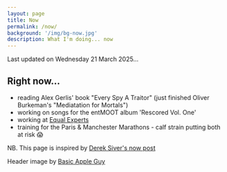 ```yaml
---
layout: page
title: Now
permalink: /now/
background: '/img/bg-now.jpg'
description: What I'm doing... now
---
```


<p class="lead">
Last updated on Wednesday 21 March 2025...
</p>

## Right now...

- reading Alex Gerlis' book "Every Spy A Traitor" (just finished Oliver Burkeman's "Mediatation for Mortals")
- working on songs for the entMOOT album 'Rescored Vol. One'
- working at [Equal Experts](https://www.equalexperts.com)
- training for the Paris & Manchester Marathons - calf strain putting both at risk 😱

<p class="text-muted">
NB. This page is inspired by <a href="http://sivers.org/now">Derek Siver's now post</a>
</p>

<span class="caption">
Header image by <a href="https://basicappleguy.com/basicappleblog/better-sonoma">Basic Apple Guy</a>
</span>
